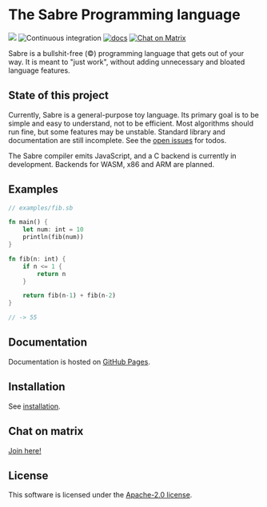 # The Sabre Programming language

[![](https://img.shields.io/crates/v/sabre-lang.svg)](https://crates.io/crates/sabre-lang)
![Continuous integration](https://github.com/garritfra/sabre/workflows/Continuous%20integration/badge.svg?branch=master)
[![docs](https://img.shields.io/badge/docs-mdBook-blue.svg)](https://garritfra.github.io/sabre/latest)
[![Chat on Matrix](https://img.shields.io/badge/chat-on%20Matrix-green)](https://matrix.to/#/#sabre:matrix.slashdev.space?via=matrix.slashdev.space)

Sabre is a bullshit-free (©) programming language that gets out of your way.
It is meant to "just work", without adding unnecessary and bloated language features.

## State of this project

Currently, Sabre is a general-purpose toy language. Its primary goal is to be simple and easy to understand, not to be efficient. Most algorithms should run fine, but some features may be unstable. Standard library and documentation are still incomplete. See the [open issues](https://github.com/garritfra/sabre/issues) for todos.

The Sabre compiler emits JavaScript, and a C backend is currently in development. Backends for WASM, x86 and ARM are planned.

## Examples

```rs
// examples/fib.sb

fn main() {
    let num: int = 10
    println(fib(num))
}

fn fib(n: int) {
    if n <= 1 {
        return n
    }

    return fib(n-1) + fib(n-2)
}

// -> 55
```

## Documentation

Documentation is hosted on [GitHub Pages](https://garritfra.github.io/sabre).

## Installation

See [installation](https://garritfra.github.io/sabre/latest/introduction/installation.html).

## Chat on matrix

[Join here!](https://matrix.to/#/!eaupsjLNPYSluWFJOC:matrix.slashdev.space?via=matrix.slashdev.space)

## License

This software is licensed under the [Apache-2.0 license](./LICENSE).
